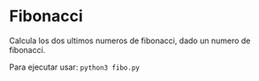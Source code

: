 # Fibonacci
Calcula los dos ultimos numeros de fibonacci, dado un numero de fibonacci.

Para ejecutar usar: `python3 fibo.py`

